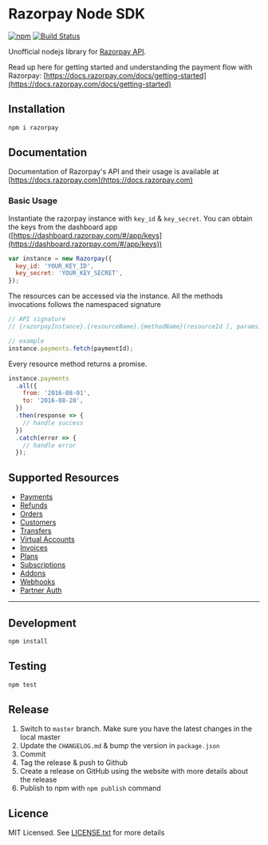 # Razorpay Node SDK

[![npm](https://img.shields.io/npm/v/razorpay.svg?maxAge=2592000?style=flat-square)](https://www.npmjs.com/package/razorpay)
[![Build Status](https://travis-ci.org/razorpay/razorpay-node.svg?branch=master)](https://travis-ci.org/razorpay/razorpay-node)

Unofficial nodejs library for [Razorpay API](https://docs.razorpay.com/docs/payments).

Read up here for getting started and understanding the payment flow with Razorpay: [https://docs.razorpay.com/docs/getting-started](https://docs.razorpay.com/docs/getting-started)

## Installation

```bash
npm i razorpay
```

## Documentation

Documentation of Razorpay's API and their usage is available at [https://docs.razorpay.com](https://docs.razorpay.com)

### Basic Usage

Instantiate the razorpay instance with `key_id` & `key_secret`. You can obtain the keys from the dashboard app ([https://dashboard.razorpay.com/#/app/keys](https://dashboard.razorpay.com/#/app/keys))

```js
var instance = new Razorpay({
  key_id: 'YOUR_KEY_ID',
  key_secret: 'YOUR_KEY_SECRET',
});
```

The resources can be accessed via the instance. All the methods invocations follows the namespaced signature

```js
// API signature
// {razorpayInstance}.{resourceName}.{methodName}(resourceId [, params])

// example
instance.payments.fetch(paymentId);
```

Every resource method returns a promise.

```js
instance.payments
  .all({
    from: '2016-08-01',
    to: '2016-08-20',
  })
  .then(response => {
    // handle success
  })
  .catch(error => {
    // handle error
  });
```

## Supported Resources

- [Payments](https://github.com/razorpay/razorpay-node/wiki#payments)
- [Refunds](https://github.com/razorpay/razorpay-node/wiki#refunds)
- [Orders](https://github.com/razorpay/razorpay-node/wiki#orders)
- [Customers](https://github.com/razorpay/razorpay-node/wiki#customers)
- [Transfers](https://github.com/razorpay/razorpay-node/wiki#transfers)
- [Virtual Accounts](https://github.com/razorpay/razorpay-node/wiki#virtual-accounts)
- [Invoices](https://github.com/razorpay/razorpay-node/wiki#invoices)
- [Plans](https://github.com/razorpay/razorpay-node/wiki#plans)
- [Subscriptions](https://github.com/razorpay/razorpay-node/wiki#subscriptions)
- [Addons](https://github.com/razorpay/razorpay-node/wiki#addons)
- [Webhooks](https://github.com/razorpay/razorpay-node/wiki#webhooks)
- [Partner Auth](https://github.com/razorpay/razorpay-node/wiki#partner-auth)

---

## Development

```bash
npm install
```

## Testing

```bash
npm test
```

## Release

1. Switch to `master` branch. Make sure you have the latest changes in the local master
2. Update the `CHANGELOG.md` & bump the version in `package.json`
3. Commit
4. Tag the release & push to Github
5. Create a release on GitHub using the website with more details about the release
6. Publish to npm with `npm publish` command

## Licence

MIT Licensed. See [LICENSE.txt](LICENSE.txt) for more details
